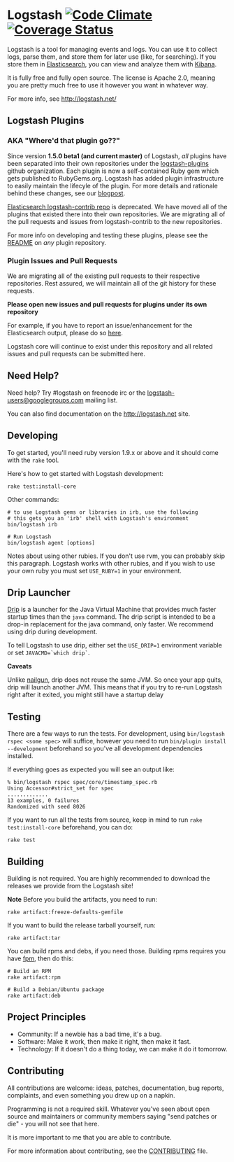 # Logstash [![Code Climate](https://codeclimate.com/github/elasticsearch/logstash/badges/gpa.svg)](https://codeclimate.com/github/elasticsearch/logstash) [![Coverage Status](https://coveralls.io/repos/elasticsearch/logstash/badge.svg?branch=origin%2Fmaster)](https://coveralls.io/r/elasticsearch/logstash?branch=origin%2Fmaster)

Logstash is a tool for managing events and logs. You can use it to collect
logs, parse them, and store them for later use (like, for searching).  If you
store them in [Elasticsearch](http://www.elasticsearch.org/guide/en/elasticsearch/reference/current/index.html),
you can view and analyze them with [Kibana](http://www.elasticsearch.org/guide/en/kibana/current/index.html).

It is fully free and fully open source. The license is Apache 2.0, meaning you
are pretty much free to use it however you want in whatever way.

For more info, see <http://logstash.net/>

## Logstash Plugins
### AKA "Where'd that plugin go??"

Since version **1.5.0 beta1 (and current master)** of Logstash, *all* plugins have been separated into their own
repositories under the [logstash-plugins](https://github.com/logstash-plugins) github organization. Each plugin is now a self-contained Ruby gem which
gets published to RubyGems.org. Logstash has added plugin infrastructure to easily maintain the lifecyle of the plugin.
For more details and rationale behind these changes, see our [blogpost](http://www.elasticsearch.org/blog/plugin-ecosystem-changes/).

[Elasticsearch logstash-contrib repo](https://github.com/elasticsearch/logstash-contrib) is deprecated. We
have moved all of the plugins that existed there into their own repositories. We are migrating all of the pull requests
and issues from logstash-contrib to the new repositories.

For more info on developing and testing these plugins, please see the [README](https://github.com/logstash-plugins/logstash-output-elasticsearch/blob/master/README.md) on *any* plugin repository.

### Plugin Issues and Pull Requests

We are migrating all of the existing pull requests to their respective repositories. Rest assured, we will maintain
all of the git history for these requests.

**Please open new issues and pull requests for plugins under its own repository**

For example, if you have to report an issue/enhancement for the Elasticsearch output, please do so [here](https://github.com/logstash-plugins/logstash-output-elasticsearch/issues).

Logstash core will continue to exist under this repository and all related issues and pull requests can be submitted here.

## Need Help?

Need help? Try #logstash on freenode irc or the logstash-users@googlegroups.com
mailing list.

You can also find documentation on the <http://logstash.net> site.

## Developing

To get started, you'll need ruby version 1.9.x or above and it should come with the `rake` tool.

Here's how to get started with Logstash development:

    rake test:install-core

Other commands:

    # to use Logstash gems or libraries in irb, use the following
    # this gets you an 'irb' shell with Logstash's environment
    bin/logstash irb

    # Run Logstash
    bin/logstash agent [options]

Notes about using other rubies. If you don't use rvm, you can probably skip
this paragraph. Logstash works with other rubies, and if you wish to use your
own ruby you must set `USE_RUBY=1` in your environment.

## Drip Launcher

[Drip](https://github.com/ninjudd/drip) is a launcher for the Java Virtual Machine that provides much faster startup times than the `java` command. The drip script is intended to be a drop-in replacement for the java command, only faster. We recommend using drip during development.

To tell Logstash to use drip, either set the `USE_DRIP=1` environment variable or set `` JAVACMD=`which drip` ``.

**Caveats**

Unlike [nailgun](https://github.com/martylamb/nailgun), drip does not reuse the same JVM. So once your app quits, drip will launch another JVM. This means that if you try to re-run Logstash right after it exited, you might still have a startup delay

## Testing

There are a few ways to run the tests. For development, using `bin/logstash rspec <some spec>` will suffice, however you need to run ```bin/plugin install --development``` beforehand so you've all development dependencies installed.

If everything goes as expected you will see an output like:

    % bin/logstash rspec spec/core/timestamp_spec.rb
    Using Accessor#strict_set for spec
    .............
    13 examples, 0 failures
    Randomized with seed 8026

If you want to run all the tests from source, keep in mind to run ```rake
test:install-core``` beforehand, you can do:

    rake test

## Building

Building is not required. You are highly recommended to download the releases
we provide from the Logstash site!

**Note** Before you build the artifacts, you need to run:

    rake artifact:freeze-defaults-gemfile 

If you want to build the release tarball yourself, run:

    rake artifact:tar

You can build rpms and debs, if you need those. Building rpms requires you have [fpm](https://github.com/jordansissel/fpm), then do this:

    # Build an RPM
    rake artifact:rpm

    # Build a Debian/Ubuntu package
    rake artifact:deb

## Project Principles

* Community: If a newbie has a bad time, it's a bug.
* Software: Make it work, then make it right, then make it fast.
* Technology: If it doesn't do a thing today, we can make it do it tomorrow.

## Contributing

All contributions are welcome: ideas, patches, documentation, bug reports,
complaints, and even something you drew up on a napkin.

Programming is not a required skill. Whatever you've seen about open source and
maintainers or community members  saying "send patches or die" - you will not
see that here.

It is more important to me that you are able to contribute.

For more information about contributing, see the
[CONTRIBUTING](CONTRIBUTING.md) file.
